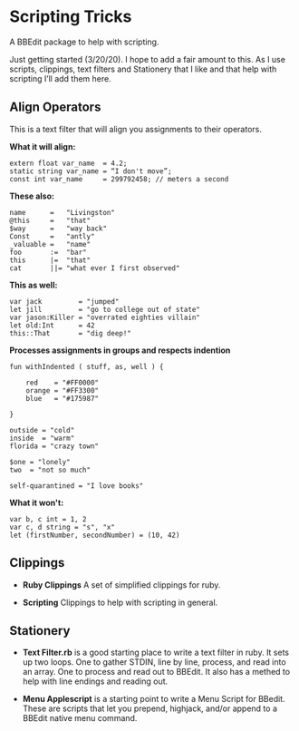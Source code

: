 # Scripting Tricks
A BBEdit package to help with scripting.

Just getting started (3/20/20). I hope to add a fair amount to this. As I use scripts, clippings, text filters and Stationery that I like and that help with scripting I’ll add them here.


## Align Operators
This is a text filter that will align you assignments to their operators. 


__What it will align:__

```
extern float var_name  = 4.2;  
static string var_name = “I don't move”;  
const int var_name     = 299792458; // meters a second
```

__These also:__

```
name      =   "Livingston"
@this     =   "that"
$way      =   "way back"
Const     =   "antly"  
_valuable =   "name"
foo       :=  "bar"
this      |=  "that"
cat       ||= "what ever I first observed"
```
__This as well:__

```
var jack         = "jumped"  
let jill         = "go to college out of state"  
var jason:Killer = "overrated eighties villain"  
let old:Int      = 42  
this::That       = "dig deep!"  

```

__Processes assignments in groups and respects indention__

```
fun withIndented ( stuff, as, well ) {

	red    = "#FF0000"  
	orange = "#FF3300"  
	blue   = "#175987"  

}

outside = "cold"
inside  = "warm"
florida = "crazy town"

$one = "lonely"
two  = "not so much"

self-quarantined = "I love books"

```


__What it won't:__

```
var b, c int = 1, 2
var c, d string = "s", "x"
let (firstNumber, secondNumber) = (10, 42)
```

## Clippings
- __Ruby Clippings__ A set of simplified clippings for ruby.

- __Scripting__ Clippings to help with scripting in general.

## Stationery
- __Text Filter.rb__ is a good starting place to write a text filter in ruby. It sets up two loops. One to gather STDIN, line by line, process, and read into an array. One to process and read out to BBEdit. It also has a methed to help with line endings and reading out.

- __Menu Applescript__ is a starting point to write a Menu Script for BBedit. These are scripts that let you prepend, highjack, and/or append to a BBEdit native menu command.